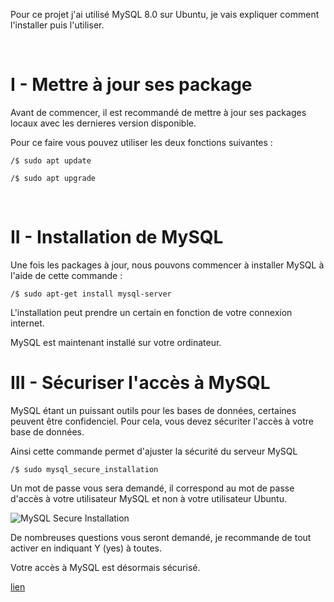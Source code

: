 Pour ce projet j'ai utilisé MySQL 8.0 sur Ubuntu, je vais expliquer comment l'installer puis l'utiliser.

<br />

# I - Mettre à jour ses package

Avant de commencer, il est recommandé de mettre à jour ses packages locaux avec les dernieres version disponible.

Pour ce faire vous pouvez utiliser les deux fonctions suivantes :

```shell
/$ sudo apt update
```
```shell
/$ sudo apt upgrade
```
<br />

# II - Installation de MySQL

Une fois les packages à jour, nous pouvons commencer à installer MySQL à l'aide de cette commande :

```shell
/$ sudo apt-get install mysql-server
```

L'installation peut prendre un certain en fonction de votre connexion internet.

MySQL est maintenant installé sur votre ordinateur.

# III - Sécuriser l'accès à MySQL

MySQL étant un puissant outils pour les bases de données, certaines peuvent être confidenciel. Pour cela, vous devez sécuriter l'accès à votre base de données.

Ainsi cette commande permet d'ajuster la sécurité du serveur MySQL

```shell
/$ sudo mysql_secure_installation
```

Un mot de passe vous sera demandé, il correspond au mot de passe d'accès à votre utilisateur MySQL et non à votre utilisateur Ubuntu.

![MySQL Secure Installation](/assets/mysql_secure_installation.png)

De nombreuses questions vous seront demandé, je recommande de tout activer en indiquant Y (yes) à toutes.

Votre accès à MySQL est désormais sécurisé.

[lien](https://www.mysqltutorial.org/wp-content/uploads/2018/03/mysqlsampledatabase.zip)